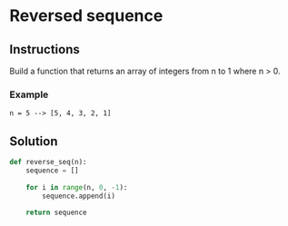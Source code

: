 # Reversed sequence

## Instructions
Build a function that returns an array of integers from n to 1 where n > 0.

### Example
```
n = 5 --> [5, 4, 3, 2, 1]
```

## Solution

```python
def reverse_seq(n):
    sequence = []
    
    for i in range(n, 0, -1):
        sequence.append(i)
        
    return sequence
```
